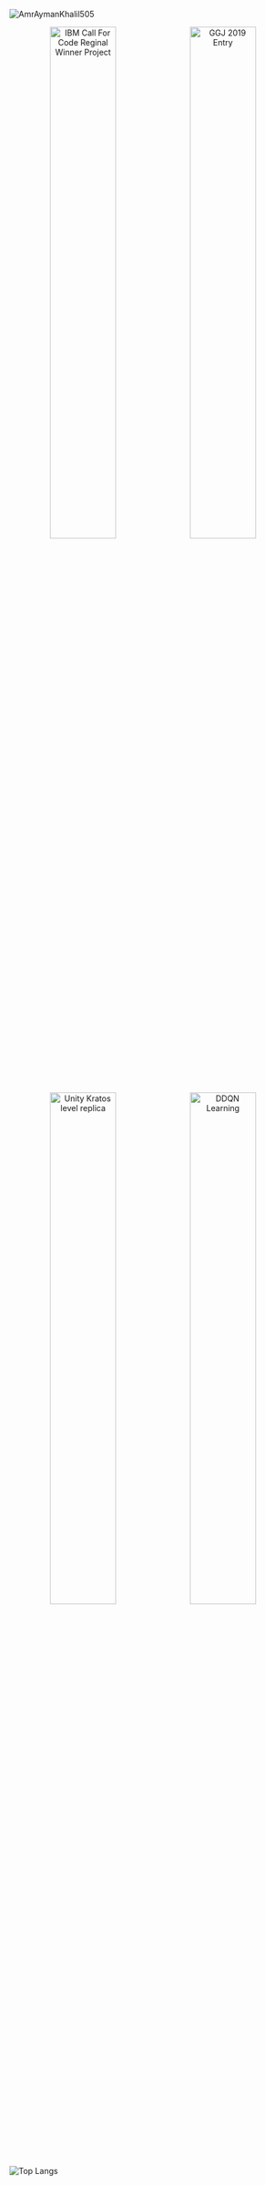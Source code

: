 
![AmrAymanKhalil505](https://media-exp1.licdn.com/dms/image/C4E16AQF3sf5kbgTMsw/profile-displaybackgroundimage-shrink_350_1400/0/1583268861251?e=1617235200&v=beta&t=BY-mutYIhkj4Q1a_lobxyNnrGJ1hYXjAqaLLLqpzhJU)

<p align="center">
  <img width="48%" src="https://media.giphy.com/media/veNYydVkae95U84yvF/giphy.gif" alt="IBM Call For Code Reginal Winner Project" />
  <img width="48%" src="https://media.giphy.com/media/K21SEhKYHpyMARPqLV/giphy.gif" alt="GGJ 2019 Entry" />
  <img width="48%" src="https://media.giphy.com/media/BaD2wBP4PH8POkAraB/giphy.gif" alt="Unity Kratos level replica" />
  <img width="48%" src="https://media.giphy.com/media/XteZyHqKuNtWp0O21w/giphy.gif" alt="DDQN Learning" />
</p>

<p align="center">
  
![Top Langs](https://github-readme-stats.vercel.app/api/top-langs/?username=AmrAymanKhalil505&langs_count=8&theme=radical&hide=Mathematica,Assembly)
</p>
<!--
**AmrAymanKhalil505/AmrAymanKhalil505** is a ✨ _special_ ✨ repository because its `README.md` (this file) appears on your GitHub profile.

Here are some ideas to get you started:

- 🔭 I’m currently working on ...
- 🌱 I’m currently learning ...
- 👯 I’m looking to collaborate on ...
- 🤔 I’m looking for help with ...
- 💬 Ask me about ...
- 📫 How to reach me: ...
- 😄 Pronouns: ...
- ⚡ Fun fact: ...
-->

